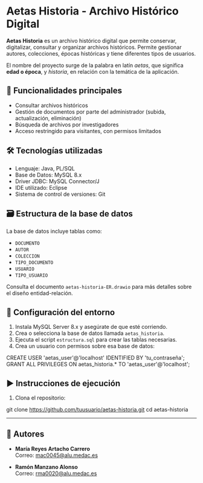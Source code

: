 # Aetas Historia - Archivo Histórico Digital

**Aetas Historia** es un archivo histórico digital que permite conservar, digitalizar, consultar y organizar archivos históricos. Permite gestionar autores, colecciones, épocas históricas y tiene diferentes tipos de usuarios.

El nombre del proyecto surge de la palabra en latín *aetas*, que significa **edad o época**, y *historia*, en relación con la temática de la aplicación.

## 🎯 Funcionalidades principales

- Consultar archivos históricos
- Gestión de documentos por parte del administrador (subida, actualización, eliminación)
- Búsqueda de archivos por investigadores
- Acceso restringido para visitantes, con permisos limitados

## 🛠️ Tecnologías utilizadas

- Lenguaje: Java, PL/SQL  
- Base de Datos: MySQL 8.x  
- Driver JDBC: MySQL Connector/J  
- IDE utilizado: Eclipse  
- Sistema de control de versiones: Git  

## 🗃️ Estructura de la base de datos

La base de datos incluye tablas como:

- `DOCUMENTO`
- `AUTOR`
- `COLECCION`
- `TIPO_DOCUMENTO`
- `USUARIO`
- `TIPO_USUARIO`

Consulta el documento `aetas-historia-ER.drawio` para más detalles sobre el diseño entidad-relación.

## 🔧 Configuración del entorno

1. Instala MySQL Server 8.x y asegúrate de que esté corriendo.
2. Crea o selecciona la base de datos llamada `aetas_historia`.
3. Ejecuta el script `estructura.sql` para crear las tablas necesarias.
4. Crea un usuario con permisos sobre esa base de datos:

CREATE USER 'aetas_user'@'localhost' IDENTIFIED BY 'tu_contraseña';
GRANT ALL PRIVILEGES ON aetas_historia.* TO 'aetas_user'@'localhost';

## ▶️ Instrucciones de ejecución

1. Clona el repositorio:


git clone https://github.com/tuusuario/aetas-historia.git
cd aetas-historia


---

## 👥 Autores

- **María Reyes Artacho Carrero**  
  Correo: [mac0045@alu.medac.es](mailto:mac0045@alu.medac.es)

- **Ramón Manzano Alonso**  
  Correo: [rma0020@alu.medac.es](mailto:rma0020@alu.medac.es)


